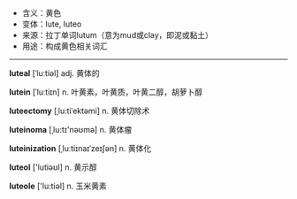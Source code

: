 - <span class="definition">含义：黄色</span>
- <span class="definition">变体：lute, luteo</span>
- <span class="definition">来源：拉丁单词lutum（意为mud或clay，即泥或黏土）</span>
- <span class="definition">用途：构成黄色相关词汇</span>

---

<span class="vocabulary">**luteal**</span> [ˈluːtiəl] adj. 黄体的

<span class="vocabulary">**lutein**</span> [ˈluːtiɪn] n. 叶黄素，叶黄质，叶黄二醇，胡萝卜醇

<span class="vocabulary">**luteectomy**</span> [ˌlu:tiˈektəmi] n. 黄体切除术

<span class="vocabulary">**luteinoma**</span> [ˌlu:tɪ'nəʊmә] n. 黄体瘤

<span class="vocabulary">**luteinization**</span> [ˌluːtiɪnaɪˈzeɪʃən] n. 黄体化

<span class="vocabulary">**luteol**</span> ['lutiəʊl] n. 黄示醇

<span class="vocabulary">**luteole**</span> ['lu:tiәl] n. 玉米黄素
